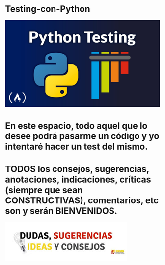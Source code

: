 # Testing-con-Python
![](pythonTesting.jpg)
# En este espacio, todo aquel que lo desee podrá pasarme un código y yo intentaré hacer un test del mismo.
# TODOS los consejos, sugerencias, anotaciones, indicaciones, críticas (siempre que sean CONSTRUCTIVAS), comentarios, etc son y serán BIENVENIDOS.
<a href="mailto:loquelojonove1975@gmail.com" target="_blank" title="Email" rel="noopener"><img src="dudas, sugerencias.jfif" title="Email"></i></a>
